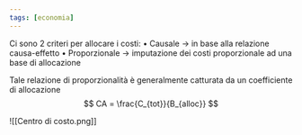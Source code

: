 ```yaml
---
tags: [economia]
---
```

Ci sono 2 criteri per allocare i costi:
	• Causale -> in base alla relazione causa-effetto
	• Proporzionale -> imputazione dei costi proporzionale ad una base di allocazione

Tale relazione di proporzionalità è generalmente catturata da un coefficiente di allocazione
$$
CA = \frac{C_{tot}}{B_{alloc}}
$$

![[Centro di costo.png]]